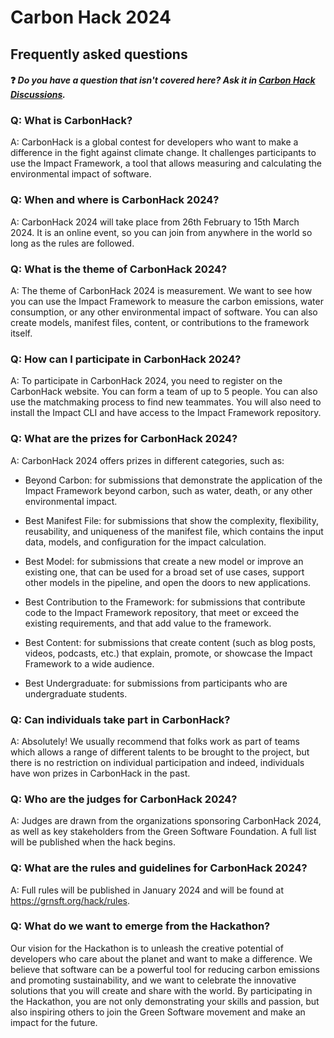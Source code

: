 # Carbon Hack 2024
## Frequently asked questions

#### ❓ _Do you have a question that isn't covered here? Ask it in [**Carbon Hack Discussions**](https://github.com/Green-Software-Foundation/hack/discussions/categories/ask-anything)._

### Q: What is CarbonHack? 
A: CarbonHack is a global contest for developers who want to make a difference in the fight against climate change. It challenges participants to use the Impact Framework, a tool that allows measuring and calculating the environmental impact of software.

### Q: When and where is CarbonHack 2024? 
A: CarbonHack 2024 will take place from 26th February to 15th March 2024. It is an online event, so you can join from anywhere in the world so long as the rules are followed.

### Q: What is the theme of CarbonHack 2024? 
A: The theme of CarbonHack 2024 is measurement. We want to see how you can use the Impact Framework to measure the carbon emissions, water consumption, or any other environmental impact of software. You can also create models, manifest files, content, or contributions to the framework itself.

### Q: How can I participate in CarbonHack 2024? 
A: To participate in CarbonHack 2024, you need to register on the CarbonHack website. You can form a team of up to 5 people. You can also use the matchmaking process to find new teammates. You will also need to install the Impact CLI and have access to the Impact Framework repository.

### Q: What are the prizes for CarbonHack 2024? 
A: CarbonHack 2024 offers prizes in different categories, such as:

- Beyond Carbon: for submissions that demonstrate the application of the Impact Framework beyond carbon, such as water, death, or any other environmental impact.

- Best Manifest File: for submissions that show the complexity, flexibility, reusability, and uniqueness of the manifest file, which contains the input data, models, and configuration for the impact calculation.

- Best Model: for submissions that create a new model or improve an existing one, that can be used for a broad set of use cases, support other models in the pipeline, and open the doors to new applications.

- Best Contribution to the Framework: for submissions that contribute code to the Impact Framework repository, that meet or exceed the existing requirements, and that add value to the framework.

- Best Content: for submissions that create content (such as blog posts, videos, podcasts, etc.) that explain, promote, or showcase the Impact Framework to a wide audience.

- Best Undergraduate: for submissions from participants who are undergraduate students.

### Q: Can individuals take part in CarbonHack?
A: Absolutely! We usually recommend that folks work as part of teams which allows a range of different talents to be brought to the project, but there is no restriction on individual participation and indeed, individuals have won prizes in CarbonHack in the past. 

### Q: Who are the judges for CarbonHack 2024?
A: Judges are drawn from the organizations sponsoring CarbonHack 2024, as well as key stakeholders from the Green Software Foundation. A full list will be published when the hack begins. 

### Q: What are the rules and guidelines for CarbonHack 2024?
A: Full rules will be published in January 2024 and will be found at https://grnsft.org/hack/rules. 

### Q: What do we want to emerge from the Hackathon? 
Our vision for the Hackathon is to unleash the creative potential of developers who care about the planet and want to make a difference. We believe that software can be a powerful tool for reducing carbon emissions and promoting sustainability, and we want to celebrate the innovative solutions that you will create and share with the world. By participating in the Hackathon, you are not only demonstrating your skills and passion, but also inspiring others to join the Green Software movement and make an impact for the future.

 

